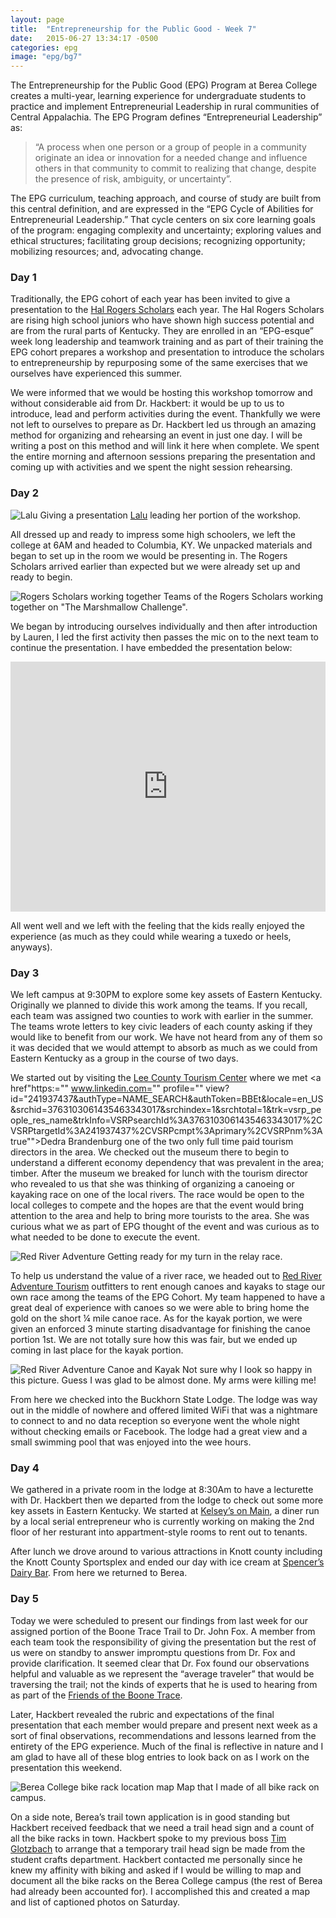 ```yaml
---
layout: page
title:  "Entrepreneurship for the Public Good - Week 7"
date:   2015-06-27 13:34:17 -0500
categories: epg
image: "epg/bg7"
---
```

The Entrepreneurship for the Public Good (EPG) Program at Berea College creates a multi-year, learning experience for undergraduate students to practice and implement Entrepreneurial Leadership in rural communities of Central Appalachia. The EPG Program defines “Entrepreneurial Leadership” as:

>    “A process when one person or a group of people in a community originate an idea or innovation for a needed change and influence others in that community to commit to realizing that change, despite the presence of risk, ambiguity, or uncertainty”.

The EPG curriculum, teaching approach, and course of study are built from this central definition, and are expressed in the “EPG Cycle of Abilities for Entrepreneurial Leadership.” That cycle centers on six core learning goals of the program: engaging complexity and uncertainty; exploring values and ethical structures; facilitating group decisions; recognizing opportunity; mobilizing resources; and, advocating change.

### Day 1

Traditionally, the EPG cohort of each year has been invited to give a presentation to the [Hal Rogers Scholars](”http://centertech.com/leadership/rogers-scholars/”) each year. The Hal Rogers Scholars are rising high school juniors who have shown high success potential and are from the rural parts of Kentucky. They are enrolled in an “EPG-esque” week long leadership and teamwork training and as part of their training the EPG cohort prepares a workshop and presentation to introduce the scholars to entrepreneurship by repurposing some of the same exercises that we ourselves have experienced this summer.

We were informed that we would be hosting this workshop tomorrow and without considerable aid from Dr. Hackbert: it would be up to us to introduce, lead and perform activities during the event. Thankfully we were not left to ourselves to prepare as Dr. Hackbert led us through an amazing method for organizing and rehearsing an event in just one day. I will be writing a post on this method and will link it here when complete. We spent the entire morning and afternoon sessions preparing the presentation and coming up with activities and we spent the night session rehearsing.

### Day 2

![Lalu Giving a presentation](../../../../img/epg/presenting.jpg) <span class="caption text-muted"> [Lalu](https://www.linkedin.com/profile/view?id=422947031&authType=NAME_SEARCH&authToken=J8jA&locale=en_US&trk=tyah&trkInfo=clickedVertical%3Amynetwork%2Cidx%3A1-2-2%2CtarId%3A1435464568272%2Ctas%3Ak) leading her portion of the workshop.</span>

All dressed up and ready to impress some high schoolers, we left the college at 6AM and headed to Columbia, KY. We unpacked materials and began to set up in the room we would be presenting in. The Rogers Scholars arrived earlier than expected but we were already set up and ready to begin.

![Rogers Scholars working together](../../../../img/epg/collab.jpg) <span class="caption text-muted">Teams of the Rogers Scholars working together on "The Marshmallow Challenge".</span>

We began by introducing ourselves individually and then after introduction by Lauren, I led the first activity then passes the mic on to the next team to continue the presentation. I have embedded the presentation below:

<iframe src="https://www.slideshare.net/slideshow/embed_code/key/jQ5xbjnBefQ9wc" marginwidth="0" marginheight="0" scrolling="no" width="100%" frameborder="0" height="400px"></iframe>

All went well and we left with the feeling that the kids really enjoyed the experience (as much as they could while wearing a tuxedo or heels, anyways).

### Day 3

We left campus at 9:30PM to explore some key assets of Eastern Kentucky. Originally we planned to divide this work among the teams. If you recall, each team was assigned two counties to work with earlier in the summer. The teams wrote letters to key civic leaders of each county asking if they would like to benefit from our work. We have not heard from any of them so it was decided that we would attempt to absorb as much as we could from Eastern Kentucky as a group in the course of two days.

We started out by visiting the [Lee County Tourism Center](”http://www.yelp.com/biz/beattyville-lee-county-tourism-beattyville”) where we met <a href"https:="" www.linkedin.com="" profile="" view?id="241937437&amp;authType=NAME_SEARCH&amp;authToken=BBEt&amp;locale=en_US&amp;srchid=3763103061435463343017&amp;srchindex=1&amp;srchtotal=1&amp;trk=vsrp_people_res_name&amp;trkInfo=VSRPsearchId%3A3763103061435463343017%2CVSRPtargetId%3A241937437%2CVSRPcmpt%3Aprimary%2CVSRPnm%3Atrue&quot;">Dedra Brandenburg</a> one of the two only full time paid tourism directors in the area. We checked out the museum there to begin to understand a different economy dependency that was prevalent in the area; timber. After the museum we breaked for lunch with the tourism director who revealed to us that she was thinking of organizing a canoeing or kayaking race on one of the local rivers. The race would be open to the local colleges to compete and the hopes are that the event would bring attention to the area and help to bring more tourists to the area. She was curious what we as part of EPG thought of the event and was curious as to what needed to be done to execute the event.

![Red River Adventure](../../../../img/epg/kayaking_waiting.jpg) <span class="caption text-muted">Getting ready for my turn in the relay race.</span>

To help us understand the value of a river race, we headed out to [Red River Adventure Tourism](http://www.yelp.com/biz/red-river-adventure-frenchburg?osq=canoe) outfitters to rent enough canoes and kayaks to stage our own race among the teams of the EPG Cohort. My team happened to have a great deal of experience with canoes so we were able to bring home the gold on the short ¼ mile canoe race. As for the kayak portion, we were given an enforced 3 minute starting disadvantage for finishing the canoe portion 1st. We are not totally sure how this was fair, but we ended up coming in last place for the kayak portion.

![Red River Adventure Canoe and Kayak](../../../../img/epg/kayaking.jpg) <span class="caption text-muted">Not sure why I look so happy in this picture. Guess I was glad to be almost done. My arms were killing me!</span>

From here we checked into the Buckhorn State Lodge. The lodge was way out in the middle of nowhere and offered limited WiFi that was a nightmare to connect to and no data reception so everyone went the whole night without checking emails or Facebook. The lodge had a great view and a small swimming pool that was enjoyed into the wee hours.

### Day 4

We gathered in a private room in the lodge at 8:30Am to have a lecturette with Dr. Hackbert then we departed from the lodge to check out some more key assets in Eastern Kentucky. We started at [Kelsey’s on Main](http://www.yelp.com/biz/kelseys-on-main-jackson), a diner run by a local serial entrepreneur who is currently working on making the 2nd floor of her resturant into appartment-style rooms to rent out to tenants.

After lunch we drove around to various attractions in Knott county including the Knott County Sportsplex and ended our day with ice cream at [Spencer’s Dairy Bar](http://www.yelp.com/biz/spencers-dairy-bar-booneville). From here we returned to Berea.

### Day 5

Today we were scheduled to present our findings from last week for our assigned portion of the Boone Trace Trail to Dr. John Fox. A member from each team took the responsibility of giving the presentation but the rest of us were on standby to answer impromptu questions from Dr. Fox and provide clarification. It seemed clear that Dr. Fox found our observations helpful and valuable as we represent the “average traveler” that would be traversing the trail; not the kinds of experts that he is used to hearing from as part of the [Friends of the Boone Trace](https://www.facebook.com/groups/boonetrace1775/).

Later, Hackbert revealed the rubric and expectations of the final presentation that each member would prepare and present next week as a sort of final observations, recommendations and lessons learned from the entirety of the EPG experience. Much of the final is reflective in nature and I am glad to have all of these blog entries to look back on as I work on the presentation this weekend.

![Berea College bike rack location map](../../../../img/epg/bike-map.jpg) <span class="caption text-muted">Map that I made of all bike rack on campus.</span>

On a side note, Berea’s trail town application is in good standing but Hackbert received feedback that we need a trail head sign and a count of all the bike racks in town. Hackbert spoke to my previous boss [Tim Glotzbach](https://www.linkedin.com/profile/view?id=43767340&authType=NAME_SEARCH&authToken=Gflx&locale=en_US&trk=tyah&trkInfo=clickedVertical%3Amynetwork%2Cidx%3A1-1-1%2CtarId%3A1435462479234%2Ctas%3Atim%20glotzbach) to arrange that a temporary trail head sign be made from the student crafts department. Hackbert contacted me personally since he knew my affinity with biking and asked if I would be willing to map and document all the bike racks on the Berea College campus (the rest of Berea had already been accounted for). I accomplished this and created a map and list of captioned photos on Saturday.
